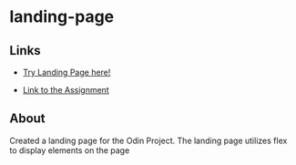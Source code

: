 # landing-page

## Links

- [Try Landing Page here!](https://diogonet0.github.io/landing-page/)

- [Link to the Assignment](https://www.theodinproject.com/paths/foundations/courses/foundations/lessons/landing-page)

## About

Created a landing page for the Odin Project. The landing page utilizes flex to display elements on the page
